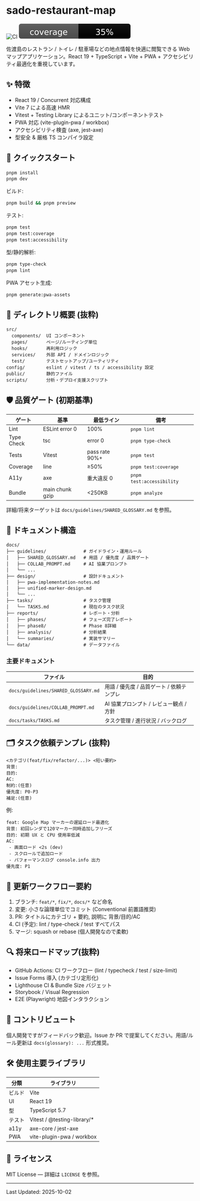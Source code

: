 # sado-restaurant-map

![CI](https://github.com/nakanaka07/sado-restaurant-map/actions/workflows/ci.yml/badge.svg)
![Coverage](https://raw.githubusercontent.com/nakanaka07/sado-restaurant-map/HEAD/assets/coverage-badge.svg)

佐渡島のレストラン / トイレ / 駐車場などの地点情報を快適に閲覧できる Web マップアプリケーション。React 19 + TypeScript + Vite + PWA + アクセシビリティ最適化を重視しています。

## ✨ 特徴

- React 19 / Concurrent 対応構成
- Vite 7 による高速 HMR
- Vitest + Testing Library によるユニット/コンポーネントテスト
- PWA 対応 (vite-plugin-pwa / workbox)
- アクセシビリティ検査 (axe, jest-axe)
- 型安全 & 厳格 TS コンパイラ設定

## 🚀 クイックスタート

```bash
pnpm install
pnpm dev
```

ビルド:

```bash
pnpm build && pnpm preview
```

テスト:

```bash
pnpm test
pnpm test:coverage
pnpm test:accessibility
```

型/静的解析:

```bash
pnpm type-check
pnpm lint
```

PWA アセット生成:

```bash
pnpm generate:pwa-assets
```

## 🧭 ディレクトリ概要 (抜粋)

```
src/
  components/  UI コンポーネント
  pages/       ページ/ルーティング単位
  hooks/       再利用ロジック
  services/    外部 API / ドメインロジック
  test/        テストセットアップ/ユーティリティ
config/        eslint / vitest / ts / accessibility 設定
public/        静的ファイル
scripts/       分析・デプロイ支援スクリプト

```

## 🛡 品質ゲート (初期基準)

| ゲート     | 基準            | 最低ライン     | 備考                      |
| ---------- | --------------- | -------------- | ------------------------- |
| Lint       | ESLint error 0  | 100%           | `pnpm lint`               |
| Type Check | tsc             | error 0        | `pnpm type-check`         |
| Tests      | Vitest          | pass rate 90%+ | `pnpm test`               |
| Coverage   | line            | ≥50%           | `pnpm test:coverage`      |
| A11y       | axe             | 重大違反 0     | `pnpm test:accessibility` |
| Bundle     | main chunk gzip | <250KB         | `pnpm analyze`            |

詳細/将来ターゲットは `docs/guidelines/SHARED_GLOSSARY.md` を参照。

## 📄 ドキュメント構造

```
docs/
├── guidelines/              # ガイドライン・運用ルール
│   ├── SHARED_GLOSSARY.md   # 用語 / 優先度 / 品質ゲート
│   ├── COLLAB_PROMPT.md     # AI 協業プロンプト
│   └── ...
├── design/                  # 設計ドキュメント
│   ├── pwa-implementation-notes.md
│   ├── unified-marker-design.md
│   └── ...
├── tasks/                   # タスク管理
│   └── TASKS.md             # 現在のタスク状況
├── reports/                 # レポート・分析
│   ├── phases/              # フェーズ完了レポート
│   ├── phase8/              # Phase 8詳細
│   ├── analysis/            # 分析結果
│   └── summaries/           # 実装サマリー
└── data/                    # データファイル
```

### 主要ドキュメント

| ファイル                             | 目的                                      |
| ------------------------------------ | ----------------------------------------- |
| `docs/guidelines/SHARED_GLOSSARY.md` | 用語 / 優先度 / 品質ゲート / 依頼テンプレ |
| `docs/guidelines/COLLAB_PROMPT.md`   | AI 協業プロンプト / レビュー観点 / 方針   |
| `docs/tasks/TASKS.md`                | タスク管理 / 進行状況 / バックログ        |

## 🗂 タスク依頼テンプレ (抜粋)

```text
<カテゴリ(feat/fix/refactor/...)> <短い要約>
背景:
目的:
AC:
制約:(任意)
優先度: P0-P3
補足:(任意)
```

例:

```text
feat: Google Map マーカーの遅延ロード最適化
背景: 初回レンダで120マーカー同時追加しフリーズ
目的: 初期 UX と CPU 使用率低減
AC:
 - 画面ロード <2s (dev)
 - スクロールで追加ロード
 - パフォーマンスログ console.info 出力
優先度: P1
```

## 🔄 更新ワークフロー要約

1. ブランチ: `feat/*`, `fix/*`, `docs/*` など命名
2. 変更: 小さな論理単位でコミット (Conventional 前置語推奨)
3. PR: タイトルにカテゴリ + 要約, 説明に 背景/目的/AC
4. CI (予定): lint / type-check / test すべてパス
5. マージ: squash or rebase (個人開発なので柔軟)

## 🔍 将来ロードマップ(抜粋)

- GitHub Actions: CI ワークフロー (lint / typecheck / test / size-limit)
- Issue Forms 導入 (カテゴリ定形化)
- Lighthouse CI & Bundle Size バジェット
- Storybook / Visual Regression
- E2E (Playwright) 地図インタラクション

## 🤝 コントリビュート

個人開発ですがフィードバック歓迎。Issue か PR で提案してください。用語/ルール更新は `docs(glossary): ...` 形式推奨。

## 🛠 使用主要ライブラリ

| 分類   | ライブラリ                   |
| ------ | ---------------------------- |
| ビルド | Vite                         |
| UI     | React 19                     |
| 型     | TypeScript 5.7               |
| テスト | Vitest / @testing-library/\* |
| a11y   | axe-core / jest-axe          |
| PWA    | vite-plugin-pwa / workbox    |

## 📜 ライセンス

MIT License — 詳細は `LICENSE` を参照。

---

Last Updated: 2025-10-02
